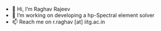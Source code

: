 - 👋 Hi, I’m Raghav Rajeev
- 👀 I’m working on developing a hp-Spectral element solver
- 📫 Reach me on r.raghav [at] iitg.ac.in

<!---
raghavrajeev/raghavrajeev is a ✨ special ✨ repository because its `README.md` (this file) appears on your GitHub profile.
You can click the Preview link to take a look at your changes.
--->
